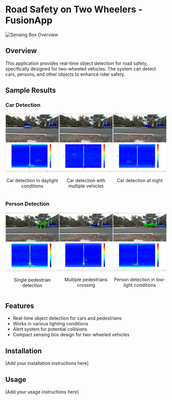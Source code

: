 # Road Safety on Two Wheelers - FusionApp

![Sensing Box Overview](images/sensing_box.png)

## Overview
This application provides real-time object detection for road safety, specifically designed for two-wheeled vehicles. The system can detect cars, persons, and other objects to enhance rider safety.

## Sample Results

### Car Detection
<div style="display: flex; justify-content: space-between;">
    <div style="text-align: center;">
        <img src="images/cars_1.png" alt="Car Detection Sample 1" width="300"/>
        <p>Car detection in daylight conditions</p>
    </div>
    <div style="text-align: center;">
        <img src="images/cars_2.png" alt="Car Detection Sample 2" width="300"/>
        <p>Car detection with multiple vehicles</p>
    </div>
    <div style="text-align: center;">
        <img src="images/cars_3.png" alt="Car Detection Sample 3" width="300"/>
        <p>Car detection at night</p>
    </div>
</div>

### Person Detection
<div style="display: flex; justify-content: space-between;">
    <div style="text-align: center;">
        <img src="images/persons_1.png" alt="Person Detection Sample 1" width="300"/>
        <p>Single pedestrian detection</p>
    </div>
    <div style="text-align: center;">
        <img src="images/persons_2.png" alt="Person Detection Sample 2" width="300"/>
        <p>Multiple pedestrians crossing</p>
    </div>
    <div style="text-align: center;">
        <img src="images/persons_3.png" alt="Person Detection Sample 3" width="300"/>
        <p>Person detection in low-light conditions</p>
    </div>
</div>

## Features
- Real-time object detection for cars and pedestrians
- Works in various lighting conditions
- Alert system for potential collisions
- Compact sensing box design for two-wheeled vehicles

## Installation
[Add your installation instructions here]

## Usage
[Add your usage instructions here]
